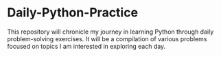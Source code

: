 # Daily-Python-Practice
This repository will chronicle my journey in learning Python through daily problem-solving exercises. It will be a compilation of various problems focused on topics I am interested in exploring each day.
